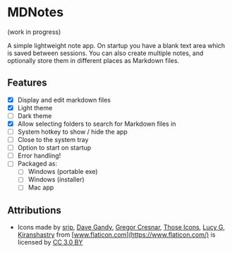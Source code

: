 # MDNotes

(work in progress)

A simple lightweight note app. On startup you have a blank text area which is saved between sessions.
You can also create multiple notes, and optionally store them in different places as Markdown files.

## Features

- [x] Display and edit markdown files
- [x] Light theme
- [ ] Dark theme
- [x] Allow selecting folders to search for Markdown files in
- [ ] System hotkey to show / hide the app
- [ ] Close to the system tray
- [ ] Option to start on startup
- [ ] Error handling!
- [ ] Packaged as:
  - [ ] Windows (portable exe)
  - [ ] Windows (installer)
  - [ ] Mac app

## Attributions

- Icons made by 
[srip](https://www.flaticon.com/authors/srip), 
[Dave Gandy](https://www.flaticon.com/authors/dave-gandy), 
[Gregor Cresnar](https://www.flaticon.com/authors/gregor-cresnar),
[Those Icons](https://www.flaticon.com/authors/those-icons),
[Lucy G](https://www.flaticon.com/authors/lucy-g),
[Kiranshastry](https://www.flaticon.com/authors/kiranshastry)
from [www.flaticon.com](https://www.flaticon.com/) is licensed by [CC 3.0 BY](http://creativecommons.org/licenses/by/3.0/)
